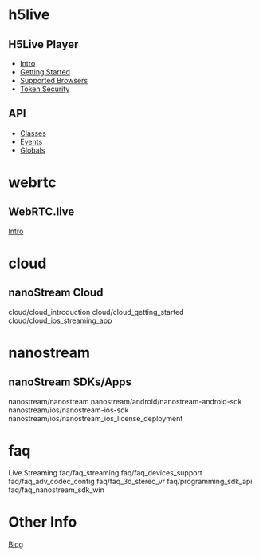 
# h5live
## H5Live Player
- [Intro](nanoplayer/nanoplayer_introduction)
- [Getting Started](nanoplayer/nanoplayer_getting_started)
- [Supported Browsers](nanoplayer/nanoplayer_supported_browsers)
- [Token Security](nanoplayer/nanoplayer_token_security)
## API
- [Classes](nanoplayer/nanoplayer_api_class)
- [Events](nanoplayer/nanoplayer_api_events)
- [Globals](nanoplayer/nanoplayer_api_global)
    
# webrtc
## WebRTC.live
  [Intro](webrtc/nanostream_webrtc_introduction)
  [](webrtc/nanostream_webrtc_getting_started)
  [](webrtc/nanostream_webrtc_browser_api)
  [](webrtc/nanostream_webrtc_api)
    
# cloud
## nanoStream Cloud
  cloud/cloud_introduction
  cloud/cloud_getting_started
  cloud/cloud_ios_streaming_app
    
# nanostream
## nanoStream SDKs/Apps 
  nanostream/nanostream
  nanostream/android/nanostream-android-sdk
  nanostream/ios/nanostream-ios-sdk
  nanostream/ios/nanostream_ios_license_deployment
   
# faq 
  Live Streaming
  faq/faq_streaming
  faq/faq_devices_support
  faq/faq_adv_codec_config
  faq/faq_3d_stereo_vr
  faq/programming_sdk_api
  faq/faq_nanostream_sdk_win

# Other Info

[Blog](nanoplayer/nanoplayer_blogposts)

